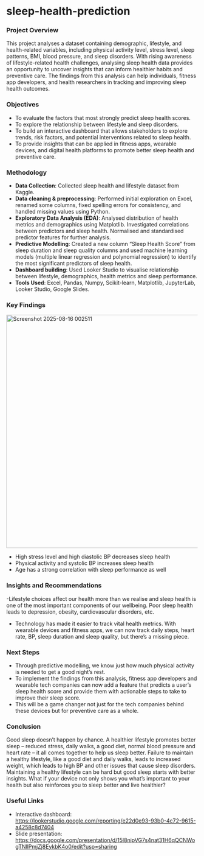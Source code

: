 # sleep-health-prediction
### Project Overview
This project analyses a dataset containing demographic, lifestyle, and health-related variables, including physical activity level, stress level, sleep patterns, BMI, blood pressure, and sleep disorders.
With rising awareness of lifestyle-related health challenges, analysing sleep health data provides an opportunity to uncover insights that can inform healthier habits and preventive care. 
The findings from this analysis can help individuals, fitness app developers, and health researchers in tracking and improving sleep health outcomes.

### Objectives
- To evaluate the factors that most strongly predict sleep health scores.
- To explore the relationship between lifestyle and sleep disorders.
- To build an interactive dashboard that allows stakeholders to explore trends, risk factors, and potential interventions related to sleep health.
- To provide insights that can be applied in fitness apps, wearable devices, and digital health platforms to promote better sleep health and preventive care.

### Methodology
- **Data Collection**: Collected sleep health and lifestyle dataset from Kaggle.
- **Data cleaning & preprocessing**: Performed initial exploration on Excel, renamed some columns, fixed spelling errors for consistency, and handled missing values using Python.
- **Exploratory Data Analysis (EDA)**: Analysed distribution of health metrics and demographics using Matplotlib. Investigated correlations between predictors and sleep health. Normalised and standardised predictor features for further analysis.
- **Predictive Modelling**: Created a new column “Sleep Health Score” from sleep duration and sleep quality columns and used machine learning models (multiple linear regression and polynomial regression) to identify the most significant predictors of sleep health.
- **Dashboard building**: Used Looker Studio to visualise relationship between lifestyle, demographics, health metrics and sleep performance.
- **Tools Used**: Excel, Pandas, Numpy, Scikit-learn, Matplotlib, JupyterLab, Looker Studio, Google Slides.

### Key Findings
<img width="954" height="613" alt="Screenshot 2025-08-16 002511" src="https://github.com/user-attachments/assets/0135dca3-ff09-4fa7-a2c2-8ff50fe700b2" />


- High stress level and high diastolic BP decreases sleep health
- Physical activity and systolic BP increases sleep health 
- Age has a strong correlation with sleep performance as well

### Insights and Recommendations
-Lifestyle choices affect our health more than we realise and sleep health is one of the most important components of our wellbeing. Poor sleep health leads to depression, obesity, cardiovascular disorders, etc. 
- Technology has made it easier to track vital health metrics. With wearable devices and fitness apps, we can now track daily steps, heart rate, BP, sleep duration and sleep quality, but there’s a missing piece.

### Next Steps
- Through predictive modelling, we know just how much physical activity is needed to get a good night’s rest.
- To implement the findings from this analysis, fitness app developers and wearable tech companies can now add a feature that predicts a user’s sleep health score and provide them with actionable steps to take to improve their sleep score.
- This will be a game changer not just for the tech companies behind these devices but for preventive care as a whole. 

### Conclusion
Good sleep doesn’t happen by chance. A healthier lifestyle promotes better sleep – reduced stress, daily walks, a good diet, normal blood pressure and heart rate – it all comes together to help us sleep better. 
Failure to maintain a healthy lifestyle, like a good diet and daily walks, leads to increased weight, which leads to high BP and other issues that cause sleep disorders.
Maintaining a healthy lifestyle can be hard but good sleep starts with better insights. What if your device not only shows you what’s important to your health but also reinforces you to sleep better and live healthier? 

### Useful Links
- Interactive dashboard: https://lookerstudio.google.com/reporting/e22d0e93-93b0-4c72-9615-a4258c8d7404
- Slide presentation: https://docs.google.com/presentation/d/15l8nipVG7s4nat31H6qQCNWogTNllPmjZj8EykbK4o0/edit?usp=sharing
